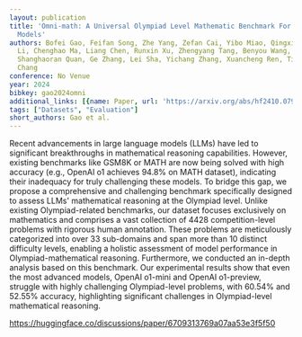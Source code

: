 ```yaml
---
layout: publication
title: 'Omni-math: A Universal Olympiad Level Mathematic Benchmark For Large Language
  Models'
authors: Bofei Gao, Feifan Song, Zhe Yang, Zefan Cai, Yibo Miao, Qingxiu Dong, Lei
  Li, Chenghao Ma, Liang Chen, Runxin Xu, Zhengyang Tang, Benyou Wang, Daoguang Zan,
  Shanghaoran Quan, Ge Zhang, Lei Sha, Yichang Zhang, Xuancheng Ren, Tianyu Liu, Baobao
  Chang
conference: No Venue
year: 2024
bibkey: gao2024omni
additional_links: [{name: Paper, url: 'https://arxiv.org/abs/hf2410.07985'}]
tags: ["Datasets", "Evaluation"]
short_authors: Gao et al.
---
```

Recent advancements in large language models (LLMs) have led to significant breakthroughs in mathematical reasoning capabilities. However, existing benchmarks like GSM8K or MATH are now being solved with high accuracy (e.g., OpenAI o1 achieves 94.8% on MATH dataset), indicating their inadequacy for truly challenging these models. To bridge this gap, we propose a comprehensive and challenging benchmark specifically designed to assess LLMs' mathematical reasoning at the Olympiad level. Unlike existing Olympiad-related benchmarks, our dataset focuses exclusively on mathematics and comprises a vast collection of 4428 competition-level problems with rigorous human annotation. These problems are meticulously categorized into over 33 sub-domains and span more than 10 distinct difficulty levels, enabling a holistic assessment of model performance in Olympiad-mathematical reasoning. Furthermore, we conducted an in-depth analysis based on this benchmark. Our experimental results show that even the most advanced models, OpenAI o1-mini and OpenAI o1-preview, struggle with highly challenging Olympiad-level problems, with 60.54% and 52.55% accuracy, highlighting significant challenges in Olympiad-level mathematical reasoning.

https://huggingface.co/discussions/paper/6709313769a07aa53e3f5f50